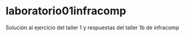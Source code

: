 # laboratorio01infracomp
Solución al ejercicio del taller 1 y respuestas del taller 1b de infracomp

